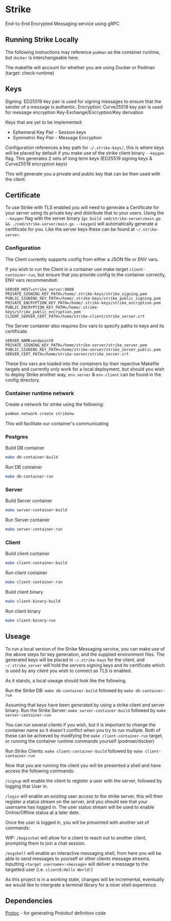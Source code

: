 # Strike

End-to-End Encrypted Messaging service using gRPC

## Running Strike Locally

The following instructions may reference `podman` as the container runtime, but `docker` is interchangeable here.

The makefile will account for whether you are using Docker or Podman (target: check-runtime)

## Keys

Signing: ED25519 key pair is used for signing messages to ensure that the sender of a message is authentic.
Encryption: Curve25519 key pair is used for message encryption Key-Exchange/Encryption/Key derivation

Keys that are yet to be implemented:
- Ephemeral Key Pair - Session keys
- Symmetric Key Pair - Message Encryption

Configuration references a key path for `~/.strike-keys/`, this is where keys will be placed by default if you make use of the strike client binary `--keygen` flag. This generates 2 sets of long term keys (ED25519 signing keys & Curve25519 encryption keys)

This will generate you a private and public key that can be then used with the client.

## Certificate
To use Strike with TLS enabled you will need to generate a Certificate for your server using its private key and distribute that to your users.
Using the `--keygen` flag with the server binary (`go build cmd/strike-server/main.go && ./cmd/strike-server/main.go --keygen`) will automatically generate a certificate for you.
Like the server keys these can be found at `~/.strike-server`.

### Configuration
The Client currently supports config from either a JSON file or ENV vars.

If you wish to run the Client in a container use make target `client-container-run`, but ensure that you provide config to the container correctly, ENV vars recommended:

    SERVER_HOST=strike_server:8080
    PRIVATE_SIGNING_KEY_PATH=/home/.strike-keys/strike_signing.pem
    PUBLIC_SIGNING_KEY_PATH=/home/.strike-keys/strike_public_signing.pem
    PRIVATE_ENCRYPTION_KEY_PATH=/home/.strike-keys/strike_encryption.pem
    PUBLIC_ENCRYPTION_KEY_PATH=/home/.strike-keys/strike_public_encryption.pem
    CLIENT_SERVER_CERT_PATH=/home/strike-client/strike_server.crt

The Server container also requires Env vars to specify paths to keys and its certificate.

    SERVER_NAME=endpoint0
    PRIVATE_SIGNING_KEY_PATH=/home/strike-server/strike_server.pem
    PUBLIC_SIGNING_KEY_PATH=/home/strike-server/strike_server_public.pem
    SERVER_CERT_PATH=/home/strike-server/strike_server.crt

These Env vars are loaded into the containers by their repective Makefile targets and currently only work for a local deployment,
but should you wish to deploy Strike another way, `env.server` & `env.client` can be found in the config directory.

### Container runtime network
Create a network for strike using the following:
```bash
podman network create strikenw
```
This will facilitate our container's communicating

<!-- TODO: [k3d](https://k3d.io/stable/) + [tilt](https://tilt.dev/) as a means for Docker users or Implementing [Podman pods](https://docs.podman.io/en/v5.2.5/markdown/podman-pod-create.1.html) directly.

Either way the K8s manifests will be rolled once and used as needed. -->

### Postgres

Build DB container
```bash
make db-container-build
```
Run DB container
```bash
make db-container-run
```

### Server
Build Server container
```bash
make server-container-build
```
Run Server container
```bash
make server-container-run
```

### Client
Build client container
```bash
make client-container-build
```
Run client container
```bash
make client-container-run
```

Build client binary
```bash
make client-binary-build
```

Run client binary
```bash
make client-binary-run
```

## Useage

To run a local version of the Strike Messaging service, you can make use of the above steps for key generation, and the supplied environment files.
The generated keys will be placed in `~/.strike-keys` for the client, and `~/.strike_server` will hold the servers signing keys and its certificate which is used by any client you wish to connect as TLS is enabled.

As it stands, a local useage should look like the following.

Run the Strike DB: `make db-container-build` followed by `make db-container-run`

Assuming that keys have been generated by using a strike client and server binary.
Run the Strike Server: `make server-container-build` followed by `make server-container-run`

You can run several clients if you wish, but it is important to change the container name so it doesn't conflict when you try to run multiple. Both of these can be achieved by modifying the `make client-container-run` target, or running the container runtime commands yourself (podman/docker)

Run Strike Clients: `make client-container-build` followed by `make client-container-run`

Now that you are running the client you will be presented a shell and have access the following commands:

`/signup` will enable the client to register a user with the server, followed by logging that User in.

`/login` will enable an existing user access to the strike server, this will then register a status stream on the server, and you should see that your username has logged in. The user status stream will be used to enable Online/Offline status at a later date.

Once the user is logged in, you will be presented with another set of commands:

<!-- Key Exchange here? -->
WIP: `/beginchat` will allow for a client to reach out to another client, prompting them to join a chat session.

`/msgshell` will enable an interactive messaging shell, from here you will be able to send messages to yourself or other clients message streams.
Inputting `<target username>:<message>` will deliver a message to the targetted user (i.e. `client0:Hello World!`)

As this project is in a working state, changes will be incremental, eventually we would like to intergrate a terminal library for a nicer shell experience.

## Dependencies
[Protoc](https://grpc.io/docs/protoc-installation/) - for generating Protobuf definition code
[]()
